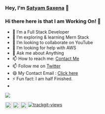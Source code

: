 ### Hey, I'm [Satyam Saxena](https://www.linkedin.com/in/s%C3%A4t%C3%BD%C3%A5m-saxena-9154979b/) 👋


### Hi there here is that I am Working On! 👋

- 🔭 I’m a Full Stack Developer
- 🌱 I’m exploring & learning Mern Stack 
- 👯 I’m looking to collaborate on YouTube
- 🤔 I’m looking for help with AWS
- 💬 Ask me about Anything
- 📫 How to reach me: [Contact Me](https://www.linkedin.com/in/s%C3%A4t%C3%BD%C3%A5m-saxena-9154979b/)
- 📫  Follow me on [Twitter](https://twitter.com/satyamsaxena092)
- 😄 My Contact Email : [Click here](mailto:satyamsaxena@outlook.com)
- ⚡ Fun fact: I am half Finished.
- <br>
<img src='https://github-readme-stats.vercel.app/api?username=satyamsaxena&&show_icons=true&title_color=ffffff&icon_color=bb2acf&text_color=daf7dc&bg_color=151515'/>
<br>
<!-- <img src='https://github-readme-stats.vercel.app/api/top-langs/?username=satyamsaxena&theme=light&hide_langs_below=1'/> -->

[<img align="left" alt="Satyam Saxena | Twitter" width="22px" src="https://cdn.jsdelivr.net/npm/simple-icons@v3/icons/twitter.svg" />](https://twitter.com/satyamsaxena092)
[<img align="left" alt="Satyam Saxena | LinkedIn" width="22px" src="https://cdn.jsdelivr.net/npm/simple-icons@v3/icons/linkedin.svg" />](https://www.linkedin.com/in/s%C3%A4t%C3%BD%C3%A5m-saxena-9154979b/)
[<img align="left" alt="Satyam Saxena | Instagram" width="22px" src="https://cdn.jsdelivr.net/npm/simple-icons@v3/icons/instagram.svg" />](https://www.instagram.com/the_satyam_saxena/)

<a href="https://trackgit.com">
<img src="https://us-central1-trackgit-analytics.cloudfunctions.net/token/ping/ktcrxr0g2tvaj9s9mukk" alt="trackgit-views" />
</a>
